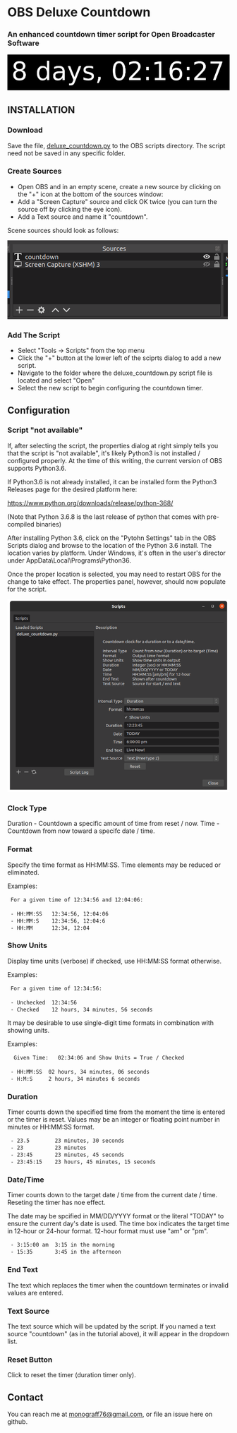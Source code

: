 # OBS Deluxe Countdown
### An enhanced countdown timer script for Open Broadcaster Software
![](images/countdown_banner.png)
## INSTALLATION

### Download

Save the file, [deluxe_countdown.py](https://github.com/joelgraff/obs-deluxe-countdown/blob/master/deluxe_countdown.py) to the OBS scripts directory. The script need not be saved in any specific folder.

### Create Sources

- Open OBS and in an empty scene, create a new source by clicking on the "+" icon at the bottom of the sources window:
- Add a "Screen Capture" source and click OK twice (you can turn the source off by clicking the eye icon).
- Add a Text source and name it "countdown".


Scene sources should look as follows:

![](images/obs_countdown_sources.png)

### Add The Script

- Select "Tools -> Scripts" from the top menu
- Click the "+" button at the lower left of the sciprts dialog to add a new script.
- Navigate to the folder where the deluxe_countdown.py script file is located and select "Open"
- Select the new script to begin configuring the countdown timer.

## Configuration

### Script "not available"

If, after selecting the script, the properties dialog at right simply tells you that the script is "not available", it's likely Python3 is not installed / configured properly.  At the time of this writing, the current version of OBS supports Python3.6.

If Python3.6 is not already installed, it can be installed form the Python3 Releases page for the desired platform here:

https://www.python.org/downloads/release/python-368/

(Note that Python 3.6.8 is the last release of python that comes with pre-compiled binaries)

After installing Python 3.6, click on the "Pytohn Settings" tab in the OBS Scripts dialog and browse to the location of the Python 3.6 install.  The location varies by platform.  Under Windows, it's often in the user's director under AppData\Local\Programs\Python36.

Once the proper location is selected, you may need to restart OBS for the change to take effect.  The properties panel, however, should now populate for the script.

![](images/obs_scripts_configure.png)


### Clock Type
  Duration - Countdown a specific amount of time from reset / now.
  Time - Countdown from now toward a specifc date / time.

### Format
  Specify the time format as HH:MM:SS.  Time elements may be reduced or eliminated.

  Examples:

```
 For a given time of 12:34:56 and 12:04:06:

 - HH:MM:SS   12:34:56, 12:04:06
 - HH:MM:S    12:34:56, 12:04:6
 - HH:MM      12:34, 12:04
```

### Show Units
  Display time units (verbose) if checked, use HH:MM:SS format otherwise.

  Examples:

```
 For a given time of 12:34:56:

 - Unchecked  12:34:56
 - Checked    12 hours, 34 minutes, 56 seconds
```

  It may be desirable to use single-digit time formats in combination with
  showing units.

  Examples:

```
  Given Time:   02:34:06 and Show Units = True / Checked

 - HH:MM:SS  02 hours, 34 minutes, 06 seconds
 - H:M:S     2 hours, 34 minutes 6 seconds
```

### Duration
  Timer counts down the specified time from the moment the time is entered or the timer is reset.
  Values may be an integer or floating point number in minutes or HH:MM:SS format.
```
 - 23.5        23 minutes, 30 seconds
 - 23          23 minutes
 - 23:45       23 minutes, 45 seconds
 - 23:45:15    23 hours, 45 minutes, 15 seconds
```

### Date/Time
  Timer counts down to the target date / time from the current date / time.  Reseting the timer has noe effect.

  The date may be spcified in MM/DD/YYYY format or the literal "TODAY" to ensure the current day's date is used.
  The time box indicates the target time in 12-hour or 24-hour format.  12-hour format must use "am" or "pm".
```
 - 3:15:00 am  3:15 in the morning
 - 15:35       3:45 in the afternoon
```

### End Text
  The text which replaces the timer when the countdown terminates or invalid values are entered.

### Text Source
  The text source which will be updated by the script.  If you named a text source "countdown" (as in the tutorial above), it will appear in the dropdown list.

### Reset Button
  Click to reset the timer (duration timer only).


## Contact

You can reach me at monograff76@gmail.com, or file an issue here on github.
